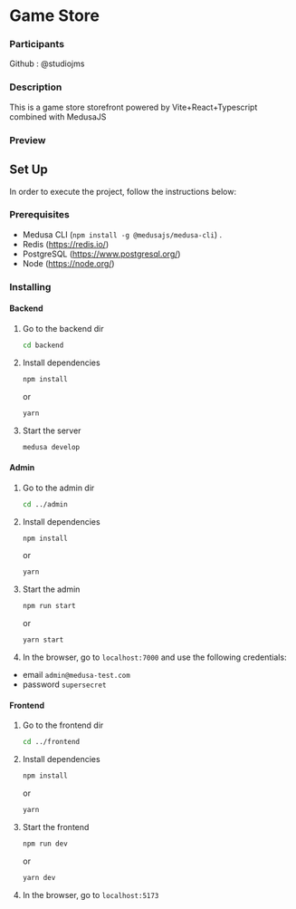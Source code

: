 # Game Store

### Participants

Github : @studiojms

### Description

This is a game store storefront powered by Vite+React+Typescript combined with MedusaJS

### Preview

## Set Up

In order to execute the project, follow the instructions below:

### Prerequisites

- Medusa CLI (`npm install -g @medusajs/medusa-cli`) .
- Redis (https://redis.io/)
- PostgreSQL (https://www.postgresql.org/)
- Node (https://node.org/)

### Installing

#### Backend

1. Go to the backend dir
   ```bash
   cd backend
   ```
1. Install dependencies
   ```bash
   npm install
   ```
   or
   ```bash
   yarn
   ```
1. Start the server
   ```bash
   medusa develop
   ```

#### Admin

1. Go to the admin dir
   ```bash
   cd ../admin
   ```
1. Install dependencies
   ```bash
   npm install
   ```
   or
   ```bash
   yarn
   ```
1. Start the admin

   ```bash
   npm run start
   ```

   or

   ```bash
   yarn start
   ```

1. In the browser, go to `localhost:7000` and use the following credentials:

- email `admin@medusa-test.com`
- password `supersecret`

#### Frontend

1. Go to the frontend dir
   ```bash
   cd ../frontend
   ```
1. Install dependencies
   ```bash
   npm install
   ```
   or
   ```bash
   yarn
   ```
1. Start the frontend

   ```bash
   npm run dev
   ```

   or

   ```bash
   yarn dev
   ```

1. In the browser, go to `localhost:5173`
